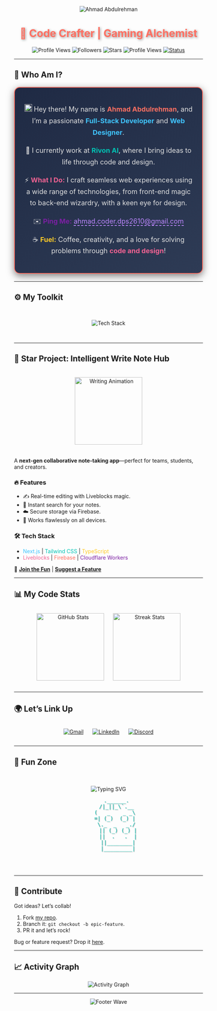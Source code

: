 <p align="center">
  <img src="https://capsule-render.vercel.app/api?type=waving&height=250&color=gradient&text=Ahmad%20Abdulrehman&fontAlign=50&fontAlignY=50&descAlign=100&descAlignY=100&descSize=300&animation=fadeIn&fontColor=ffffff&reversal=false&section=header&fontSize=60&textBg=false" alt="Ahmad Abdulrehman" />
</p>

<h1 align="center" style="color: #FF6F61; text-shadow: 2px 2px 6px rgba(0, 0, 0, 0.4);">
  👾 Code Crafter | Gaming Alchemist
</h1>

<p align="center" style="margin: 15px 0;">
  <img src="https://komarev.com/ghpvc/?username=AhmadAbdul-Rehman&label=Visitors&color=00C4B4&style=flat-square" alt="Profile Views" />
  <img src="https://img.shields.io/github/followers/AhmadAbdul-Rehman?label=Followers&color=FF2D55&style=flat-square" alt="Followers" />
  <img src="https://img.shields.io/github/stars/AhmadAbdul-Rehman?label=Stars&color=F9A825&style=flat-square" alt="Stars" />
   <img src="https://komarev.com/ghpvc/?username=AhmadAbdul-Rehman&label=Profile%20Views&color=ff1493&style=flat-square&labelColor=000" alt="Profile Views" />
  <a href="https://github.com/AhmadAbdul-Rehman"><img src="https://img.shields.io/badge/Status-Coding%20🎮-7B1FA2?style=flat-square" alt="Status" /></a>

</p>

---

## 🌌 Who Am I?

<div align="center" style="background: linear-gradient(145deg, #1F2A44 0%, #2E3B55 100%); padding: 25px; border-radius: 15px; box-shadow: 0 6px 20px rgba(0, 0, 0, 0.5); border: 2px solid #FF6F61; max-width: 650px; margin: 20px auto;"> <p style="color: #E0E0E0; font-size: 18px; line-height: 1.7;"> <img src="https://media.giphy.com/media/hvRJCLFzcasrR4ia7z/giphy.gif" width="20" alt="Shaking Hand" style="vertical-align: end;" /> Hey there! My name is <strong style="color: #FF6F61;">Ahmad Abdulrehman</strong>, and I’m a passionate <span style="color: #40C4FF; font-weight: bold;">Full-Stack Developer</span> and <span style="color: #40C4FF; font-weight: bold;">Web Designer</span>. </p> <p style="color: #E0E0E0; font-size: 18px; line-height: 1.7;"> 🏢 I currently work at <strong style="color: #00C4B4;">Rivon AI</strong>, where I bring ideas to life through code and design. </p> <p style="color: #E0E0E0; font-size: 18px; line-height: 1.7;"> ⚡ <strong style="color: #F06292;">What I Do:</strong> I craft seamless web experiences using a wide range of technologies, from front-end magic to back-end wizardry, with a keen eye for design. </p> <p style="color: #E0E0E0; font-size: 18px; line-height: 1.7;"> ✉️ <strong style="color: #7B1FA2;">Ping Me:</strong> <a href="mailto:ahmad.coder.dps2610@gmail.com" style="color: #BB86FC; text-decoration: none; border-bottom: 2px dashed #BB86FC;">ahmad.coder.dps2610@gmail.com</a> </p> <p style="color: #E0E0E0; font-size: 18px; line-height: 1.7;"> ☕ <strong style="color: #FFCA28;">Fuel:</strong> Coffee, creativity, and a love for solving problems through <span style="color: #F06292; font-weight: bold;">code and design</span>! </p> </div>

---

## ⚙️ My Toolkit

<p align="center" style="padding: 20px;">
  <img src="https://skillicons.dev/icons?i=html,css,tailwind,bootstrap,scss,js,ts,threejs,angular,react,nextjs,nodejs,express,mongodb,fastapi,python," alt="Tech Stack" style="margin: 10px;" />
</p>

---

## 🌟 Star Project: Intelligent Write Note Hub

<div align="center" style="padding: 20px;">
  <img src="https://media.giphy.com/media/LmNwrBhejkK9EFP504/giphy.gif" width="180" alt="Writing Animation" />
</div>

A **next-gen collaborative note-taking app**—perfect for teams, students, and creators.

### 🔥 Features
- ✍️ Real-time editing with Liveblocks magic.  
- 🔎 Instant search for your notes.  
- ☁️ Secure storage via Firebase.  
- 📱 Works flawlessly on all devices.

### 🛠️ Tech Stack
- <span style="color: #40C4FF;">Next.js</span> | <span style="color: #00C4B4;">Tailwind CSS</span> | <span style="color: #FFCA28;">TypeScript</span>  
- <span style="color: #F06292;">Liveblocks</span> | <span style="color: #FF6F61;">Firebase</span> | <span style="color: #7B1FA2;">Cloudflare Workers</span>

🔗 **[Join the Fun](#contribute)** | **[Suggest a Feature](https://github.com/AhmadAbdul-Rehman/IntelligentWriteNoteHub/issues/new)**

---

## 📊 My Code Stats

<div align="center" style="max-width: 900px; margin: 20px auto;">
  <img src="https://github-readme-stats.vercel.app/api?username=AhmadAbdul-Rehman&show_icons=true&theme=midnight-purple&hide_border=true&bg_color=1F2A44" alt="GitHub Stats" height="180" style="margin: 10px;" />
  <img src="https://github-readme-streak-stats.herokuapp.com?user=AhmadAbdul-Rehman&theme=midnight-purple&hide_border=true" alt="Streak Stats" height="180" style="margin: 10px;" />
</div>

---

## 🌍 Let’s Link Up

<p align="center" style="padding: 15px;">
  <a href="mailto:ahmad.coder.dps2610@gmail.com" style="margin: 0 10px;"><img src="https://img.shields.io/badge/Gmail-EA4335?style=for-the-badge&logo=gmail&logoColor=white" alt="Gmail" /></a>
  <a href="https://linkedin.com/in/your-linkedin" style="margin: 0 10px;"><img src="https://img.shields.io/badge/LinkedIn-0A66C2?style=for-the-badge&logo=linkedin&logoColor=white" alt="LinkedIn" /></a>
  <a href="https://discord.com/users/your-discord" style="margin: 0 10px;"><img src="https://img.shields.io/badge/Discord-5865F2?style=for-the-badge&logo=discord&logoColor=white" alt="Discord" /></a>
</p>

---

## 🎯 Fun Zone

<div align="center" style="padding: 20px;">
  <!-- Typing Animation -->
  <p>
    <img src="https://readme-typing-svg.herokuapp.com?font=Orbitron&size=22&pause=800&color=FF6F61&center=true&vCenter=true&width=450&lines=Coding+is+my+superpower!;Problem+Solving+is+my+escape!;Let’s+build+something+epic!" alt="Typing SVG" />
  </p>

  <!-- Pixel Art Spaceship -->
  <pre style="color: #00C4B4; font-size: 14px; text-shadow: 1px 1px 2px rgba(0, 0, 0, 0.5);">
      .______. 
     /|_||_\`.__
    (   _    _ _\
    =| (_)  (_) |
     \._  _   _./
      || (_) (_) |
      ||  .   .  |
      ||________|
      |_________|
  </pre>
</div>

---

## 🤝 Contribute

Got ideas? Let’s collab!  
1. Fork [my repo](https://github.com/AhmadAbdul-Rehman).  
2. Branch it: `git checkout -b epic-feature`.  
3. PR it and let’s rock!

Bug or feature request? Drop it [here](https://github.com/AhmadAbdul-Rehman/IntelligentWriteNoteHub/issues/new).

---

## 📈 Activity Graph

<p align="center">
  <img src="https://github-readme-activity-graph.vercel.app/graph?username=AhmadAbdul-Rehman&theme=react-dark&hide_border=true&area=true&bg_color=transparent" alt="Activity Graph" />
</p>

---

<p align="center">
  <img src="https://capsule-render.vercel.app/api?type=waving&height=150&color=gradient&text=Code,%20Create,%20Conquer!&fontAlign=50&fontAlignY=50&descAlign=100&descAlignY=100&descSize=300&animation=fadeIn&fontColor=ffffff&reversal=false&section=footer&fontSize=50&textBg=false" alt="Footer Wave" />
</p>
